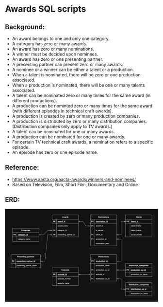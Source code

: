 # Awards SQL scripts

## Background:

- An award belongs to one and only one category.
- A category has zero or many awards.
- An award has zero or many nominations.
- A winner must be decided upon nominees.
- An award has zero or one presenting partner.
- A presenting partner can present zero or many awards.
- A nominee or a winner can be either a talent or a production.
- When a talent is nominated, there will be zero or one production associated.
- When a production is nominated, there will be one or many talents associated. 
- A talent can be nominated zero or many times for the same award (in different productions).
- A production can be nominted zero or many times for the same award (with different episodes in technical craft awards).
- A production is created by zero or many production companies.
- A production is distributed by zero or many distribution companies. (Distribution companies only apply to TV awards.)
- A talent can be nominated for one or many awards.
- A production can be nominated for one or many awards.
- For certain TV technical craft awards, a nomination refers to a specific episode.
- An episode has zero or one episode name.

## Reference:
- https://www.aacta.org/aacta-awards/winners-and-nominees/
- Based on Television, Film, Short Film, Documentary and Online 

## ERD:
![Awards ERD](awards_ERD.jpg)

